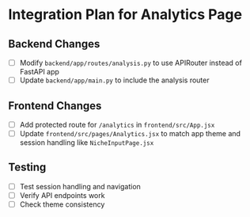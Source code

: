 # Integration Plan for Analytics Page

## Backend Changes
- [ ] Modify `backend/app/routes/analysis.py` to use APIRouter instead of FastAPI app
- [ ] Update `backend/app/main.py` to include the analysis router

## Frontend Changes
- [ ] Add protected route for `/analytics` in `frontend/src/App.jsx`
- [ ] Update `frontend/src/pages/Analytics.jsx` to match app theme and session handling like `NicheInputPage.jsx`

## Testing
- [ ] Test session handling and navigation
- [ ] Verify API endpoints work
- [ ] Check theme consistency
